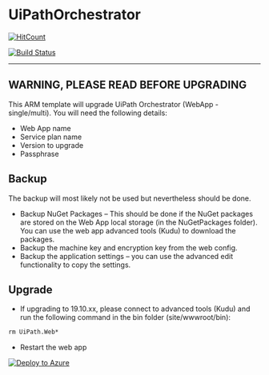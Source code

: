 # UiPathOrchestrator
[![HitCount](http://hits.dwyl.io/hteo1337/hteo1337/UiPathOrchestrator.svg)](http://hits.dwyl.io/hteo1337/hteo1337/UiPathOrchestrator)

[![Build Status](https://dev.azure.com/hteo-dev/Orchestrator/_apis/build/status/hteo1337.UiPathOrchestrator?branchName=master)](https://dev.azure.com/hteo-dev/Orchestrator/_build/latest?definitionId=4&branchName=master)

---
**WARNING, PLEASE READ BEFORE UPGRADING**
---

This ARM template will upgrade UiPath Orchestrator (WebApp - single/multi). You will need the following details:</br>
* Web App name </br>
* Service plan name </br>
* Version to upgrade </br>
* Passphrase </br>

## Backup 
The backup will most likely not be used but nevertheless should be done.
*	Backup NuGet Packages – This should be done if the NuGet packages are stored on the Web App local storage (in the NuGetPackages folder). You can use the web app advanced tools (Kudu) to download the packages.
*	Backup the machine key and encryption key from the web config.
*	Backup the application settings – you can use the advanced edit functionality to copy the settings.

## Upgrade

* If upgrading to 19.10.xx, please connect to advanced tools (Kudu) and run the following command in the bin folder (site/wwwroot/bin):

```cmd
rm UiPath.Web*
```
* Restart the web app

[![Deploy to Azure](https://azuredeploy.net/deploybutton.png)](https://portal.azure.com/#create/Microsoft.Template/uri/https%3A%2F%2Fraw.githubusercontent.com%2FUiPath%2FInfrastructure%2Fmaster%2FAzure%2FOrchestrator%2FPaaS%2FUpgrade%2Forchupgrade.json)
